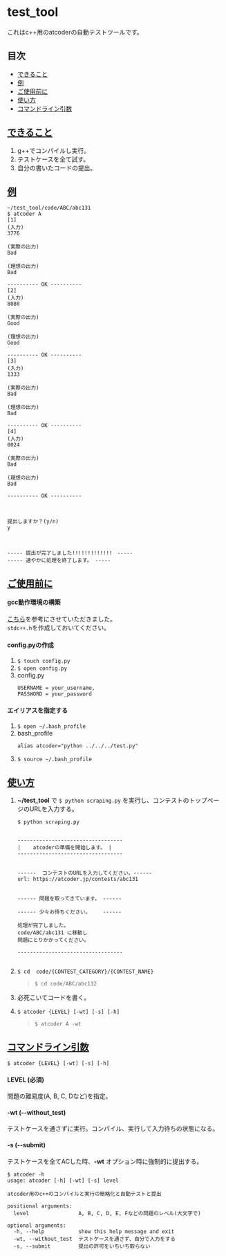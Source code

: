 # test_tool

これはc++用のatcoderの自動テストツールです。

## 目次
* [できること](#section1)
* [例](#section2)
* [ご使用前に](#section3)
* [使い方](#section4)
* [コマンドライン引数](#section5)


## <a id="section1" href="#section1">できること</a>
1. g++でコンパイルし実行。
2. テストケースを全て試す。
3. 自分の書いたコードの提出。


## <a id="section2" href="#section2">例</a>
```
~/test_tool/code/ABC/abc131
$ atcoder A
[1]
(入力)
3776

(実際の出力)
Bad

(理想の出力)
Bad

---------- OK ----------
[2]
(入力)
8080

(実際の出力)
Good

(理想の出力)
Good

---------- OK ----------
[3]
(入力)
1333

(実際の出力)
Bad

(理想の出力)
Bad

---------- OK ----------
[4]
(入力)
0024

(実際の出力)
Bad

(理想の出力)
Bad

---------- OK ----------



提出しますか？(y/n)
y



----- 提出が完了しました!!!!!!!!!!!!!　-----
----- 速やかに処理を終了します。 -----

```


## <a id="section3" href="#section3">ご使用前に</a>
#### gcc動作環境の構築
[こちら](https://qiita.com/fuji_20/items/ffa2a7b4d264e7a052c6)を参考にさせていただきました。<br/>
```stdc++.h```を作成しておいてください。
 

#### config.pyの作成
1. ```$ touch config.py```
2. ```$ open config.py```
3. config.py
    ```
    USERNAME = your_username,
    PASSWORD = your_password
    ```

#### エイリアスを指定する
1. ```$ open ~/.bash_profile```
2. bash_profile
    ```
    alias atcoder="python ../../../test.py"
    ```
3. ```$ source ~/.bash_profile```


## <a id="section4" href="#section4">使い方</a>
1. __~/test_tool__ で ```$ python scraping.py``` を実行し、コンテストのトップページのURLを入力する。<br/>
    ```
    $ python scraping.py


    ----------------------------------
    |    atcoderの準備を開始します。 |
    ----------------------------------


    ------  コンテストのURLを入力してください。------
    url: https://atcoder.jp/contests/abc131


    ------ 問題を取ってきています。 ------

    ------ 少々お待ちください。    ------

    処理が完了しました。
    code/ABC/abc131 に移動し
    問題にとりかかってください。

    ----------------------------------


    ```

2. ```$ cd  code/{CONTEST_CATEGORY}/{CONTEST_NAME}```
    > ```$ cd code/ABC/abc132```
    
3. 必死こいてコードを書く。
4. ```$ atcoder {LEVEL} [-wt] [-s] [-h]```
    > ```$ atcoder A -wt```

## <a id="section5" href="#section5">コマンドライン引数</a>
```$ atcoder {LEVEL} [-wt] [-s] [-h]```
#### LEVEL (必須)
  問題の難易度(A, B, C, Dなど)を指定。
  
#### -wt (--without_test)
  テストケースを通さずに実行。コンパイル、実行して入力待ちの状態になる。
  
#### -s (--submit)
  テストケースを全てACした時、__-wt__ オプション時に強制的に提出する。

```
$ atcoder -h
usage: atcoder [-h] [-wt] [-s] level

atcoder用のc++のコンパイルと実行の簡略化と自動テストと提出

positional arguments:
  level                A, B, C, D, E, Fなどの問題のレベル(大文字で)

optional arguments:
  -h, --help           show this help message and exit
  -wt, --without_test  テストケースを通さず、自分で入力をする
  -s, --submit         提出の許可をいちいち取らない
```
  
  
